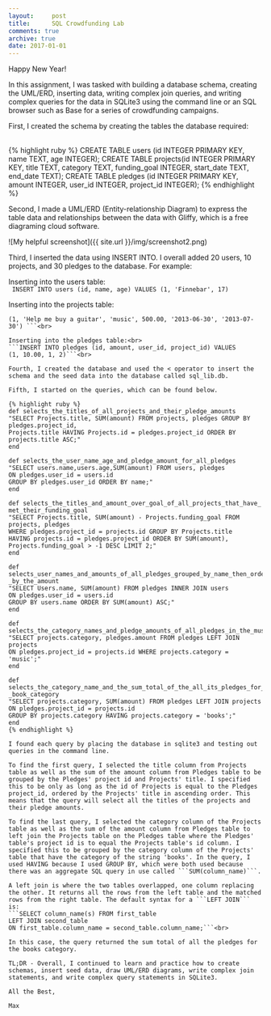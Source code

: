 ```yaml
---
layout:     post
title:      SQL Crowdfunding Lab
comments: true
archive: true
date: 2017-01-01
---
```


Happy New Year! 

In this assignment, I was tasked with building a database schema, creating the UML/ERD, inserting data, writing complex join queries, and writing complex queries for the data in SQLite3 using the command line or an SQL browser such as Base for a series of crowdfunding campaigns. 

First, I created the schema by creating the tables the database required: <br><br>

{% highlight ruby %}
CREATE TABLE users (id INTEGER PRIMARY KEY, name TEXT, age INTEGER);
CREATE TABLE projects(id INTEGER PRIMARY KEY, title TEXT, category TEXT, funding_goal
INTEGER, start_date TEXT, end_date TEXT);
CREATE TABLE pledges (id INTEGER PRIMARY KEY, amount INTEGER, user_id INTEGER, 
project_id INTEGER);
{% endhighlight %}

Second, I made a UML/ERD (Entity-relationship Diagram) to express the table data and relationships between the data with Gliffy, which is a free diagraming cloud software. 

![My helpful screenshot]({{ site.url }}/img/screenshot2.png)	

Third, I inserted the data using INSERT INTO. I overall added 20 users, 10 projects, and 30 pledges to the database. For example: 

Inserting into the users table: <br>
``` INSERT INTO users (id, name, age) VALUES (1, 'Finnebar', 17)```<br>

Inserting into the projects table: <br>
``` INSERT INTO projects (id, title, category, funding_goal, start_date, end_date) VALUES
(1, 'Help me buy a guitar', 'music', 500.00, '2013-06-30', '2013-07-30') ```<br>

Inserting into the pledges table:<br>
```INSERT INTO pledges (id, amount, user_id, project_id) VALUES
(1, 10.00, 1, 2)```<br>

Fourth, I created the database and used the < operator to insert the schema and the seed data into the database called sql_lib.db. 

Fifth, I started on the queries, which can be found below. 

{% highlight ruby %}
def selects_the_titles_of_all_projects_and_their_pledge_amounts
"SELECT Projects.title, SUM(amount) FROM projects, pledges GROUP BY pledges.project_id, 
Projects.title HAVING Projects.id = pledges.project_id ORDER BY projects.title ASC;" 
end

def selects_the_user_name_age_and_pledge_amount_for_all_pledges
"SELECT users.name,users.age,SUM(amount) FROM users, pledges 
ON pledges.user_id = users.id 
GROUP BY pledges.user_id ORDER BY name;"
end

def selects_the_titles_and_amount_over_goal_of_all_projects_that_have_
met_their_funding_goal
"SELECT Projects.title, SUM(amount) - Projects.funding_goal FROM projects, pledges 
WHERE pledges.project_id = projects.id GROUP BY Projects.title 
HAVING projects.id = pledges.project_id ORDER BY SUM(amount), 
Projects.funding_goal > -1 DESC LIMIT 2;"
end

def selects_user_names_and_amounts_of_all_pledges_grouped_by_name_then_orders_them
_by_the_amount 
"SELECT Users.name, SUM(amount) FROM pledges INNER JOIN users 
ON pledges.user_id = users.id 
GROUP BY users.name ORDER BY SUM(amount) ASC;"
end

def selects_the_category_names_and_pledge_amounts_of_all_pledges_in_the_music_category 
"SELECT projects.category, pledges.amount FROM pledges LEFT JOIN projects 
ON pledges.project_id = projects.id WHERE projects.category = 'music';" 
end

def selects_the_category_name_and_the_sum_total_of_the_all_its_pledges_for_the
_book_category
"SELECT projects.category, SUM(amount) FROM pledges LEFT JOIN projects 
ON pledges.project_id = projects.id 
GROUP BY projects.category HAVING projects.category = 'books';" 
end
{% endhighlight %}

I found each query by placing the database in sqlite3 and testing out queries in the command line. 

To find the first query, I selected the title column from Projects table as well as the sum of the amount column from Pledges table to be grouped by the Pledges' project id and Projects' title. I specified this to be only as long as the id of Projects is equal to the Pledges project_id, ordered by the Projects' title in ascending order. This means that the query will select all the titles of the projects and their pledge amounts. 

To find the last query, I selected the category column of the Projects table as well as the sum of the amount column from Pledges table to left join the Projects table on the Pledges table where the Pledges' table's project id is to equal the Projects table's id column. I specified this to be grouped by the category column of the Projects' table that have the category of the string 'books'. In the query, I used HAVING because I used GROUP BY, which were both used because there was an aggregate SQL query in use called ```SUM(column_name)```. 
 
A left join is where the two tables overlapped, one column replacing the other. It returns all the rows from the left table and the matched rows from the right table. The default syntax for a ```LEFT JOIN``` is:
```SELECT column_name(s) FROM first_table
LEFT JOIN second_table
ON first_table.column_name = second_table.column_name;```<br>

In this case, the query returned the sum total of all the pledges for the books category. 

TL;DR - Overall, I continued to learn and practice how to create schemas, insert seed data, draw UML/ERD diagrams, write complex join statements, and write complex query statements in SQLite3. 

All the Best,

Max

